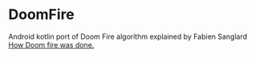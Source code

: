 # DoomFire
Android kotlin port of Doom Fire algorithm explained by Fabien Sanglard [How Doom fire was done.](http://fabiensanglard.net/doom_fire_psx/index.html)
